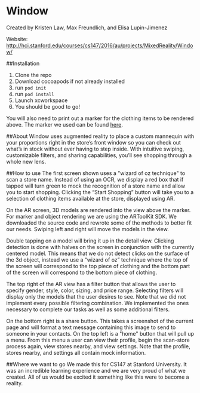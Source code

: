 # Window

Created by Kristen Law, Max Freundlich, and Elisa Lupin-Jimenez

Website: http://hci.stanford.edu/courses/cs147/2016/au/projects/MixedReality/Window/

##Installation
1. Clone the repo
2. Download cocoapods if not already installed
3. run `pod init`
4. run `pod install`
5. Launch xcworkspace
6. You should be good to go!

You will also need to print out a marker for the clothing items to be rendered above.  The marker we used can be found [here](https://github.com/kjlaw/Window/blob/master/Marker.pdf).

##About
Window uses augmented reality to place a custom mannequin with your proportions right in the store’s front window 
so you can check out what’s in stock without ever having to step inside. With intuitive swiping, customizable filters, 
and sharing capabilities, you’ll see shopping through a whole new lens.

##How to use
The first screen shown uses a "wizard of oz technique" to scan a store name. Instead of using an OCR, we display a red box that if tapped will turn green to mock the recognition of a store name and allow you to start shopping.  Clicking the “Start Shopping” button will take you to a selection of clothing items available at the store, displayed using AR.

On the AR screen, 3D models are rendered into the view above the marker. For marker and object rendering we are using the ARToolKit SDK. We downloaded the source code and rewrote some of the methods to better fit our needs. Swiping left and right will move the models in the view. 

Double tapping on a model will bring it up in the detail view. Clicking detection is done with halves on the screen in conjunction with the currently centered model. This means that we do not detect clicks on the surface of the 3d object, instead we use a “wizard of oz” technique where the top of the screen will correspond to the top piece of clothing and the bottom part of the screen will correspond to the bottom piece of clothing.

The top right of the AR view has a filter button that allows the user to specify gender, style, color, sizing, and price range. Selecting filters will display only the models that the user desires to see. Note that we did not implement every possible filtering combination. We implemented the ones necessary to complete our tasks as well as some additional filters. 

On the bottom right is a share button. This takes a screenshot of the current page and will format a text message containing this image to send to someone in your contacts. On the top left is a "home" button that will pull up a menu. From this menu a user can view their profile, begin the scan-store process again, view stores nearby, and view settings. Note that the profile, stores nearby, and settings all contain mock information.

##Where we want to go
We made this for CS147 at Stanford University. It was an incredible learning experience and we are very proud of what we created. All of
us would be excited it something like this were to become a reality. 
